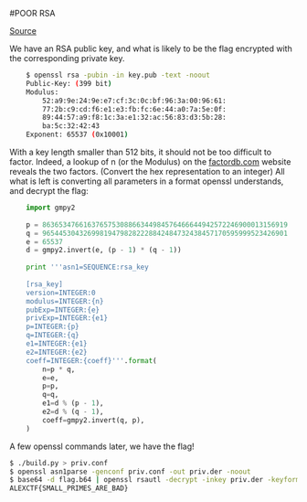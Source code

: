 #POOR RSA

[Source](https://github.com/ctfs/write-ups-2017/tree/master/alexctf-2017/cryptography/cr4-poor-rsa-200)

We have an RSA public key, and what is likely to be the flag encrypted with the corresponding private key.

```bash
	$ openssl rsa -pubin -in key.pub -text -noout
	Public-Key: (399 bit)
	Modulus:
	    52:a9:9e:24:9e:e7:cf:3c:0c:bf:96:3a:00:96:61:
	    77:2b:c9:cd:f6:e1:e3:fb:fc:6e:44:a0:7a:5e:0f:
	    89:44:57:a9:f8:1c:3a:e1:32:ac:56:83:d3:5b:28:
	    ba:5c:32:42:43
	Exponent: 65537 (0x10001)
```
With a key length smaller than 512 bits, it should not be too difficult to factor. Indeed, a lookup of n (or the Modulus) on the [factordb.com](http://factordb.com/index.php?query=833810193564967701912362955539789451139872863794534923259743419423089229206473091408403560311191545764221310666338878019) website reveals the two factors. (Convert the hex representation to an integer)
All what is left is converting all parameters in a format openssl understands, and decrypt the flag:

```python
	import gmpy2
	
	p = 863653476616376575308866344984576466644942572246900013156919
	q = 965445304326998194798282228842484732438457170595999523426901
	e = 65537
	d = gmpy2.invert(e, (p - 1) * (q - 1))
	
	print '''asn1=SEQUENCE:rsa_key
	
	[rsa_key]
	version=INTEGER:0
	modulus=INTEGER:{n}
	pubExp=INTEGER:{e}
	privExp=INTEGER:{e1}
	p=INTEGER:{p}
	q=INTEGER:{q}
	e1=INTEGER:{e1}
	e2=INTEGER:{e2}
	coeff=INTEGER:{coeff}'''.format(
	    n=p * q,
	    e=e,
	    p=p,
	    q=q,
	    e1=d % (p - 1),
	    e2=d % (q - 1),
	    coeff=gmpy2.invert(q, p),
	)
```

A few openssl commands later, we have the flag!

```bash
$ ./build.py > priv.conf
$ openssl asn1parse -genconf priv.conf -out priv.der -noout
$ base64 -d flag.b64 | openssl rsautl -decrypt -inkey priv.der -keyform der
ALEXCTF{SMALL_PRIMES_ARE_BAD}
```